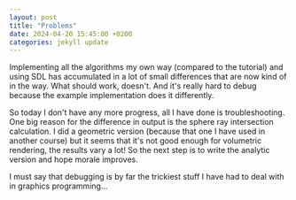 ```yaml
---
layout: post
title: "Problems"
date: 2024-04-20 15:45:00 +0200
categories: jekyll update
---
```


Implementing all the algorithms my own way (compared to the tutorial) and using SDL has accumulated in a lot of small differences that are now kind of in the way. What should work, doesn't. And it's really hard to debug because the example implementation does it differently.

So today I don't have any more progress, all I have done is troubleshooting. One big reason for the difference in output is the sphere ray intersection calculation. I did a geometric version (because that one I have used in another course) but it seems that it's not good enough for volumetric rendering, the results vary a lot! So the next step is to write the analytic version and hope morale improves.

I must say that debugging is by far the trickiest stuff I have had to deal with in graphics programming...
